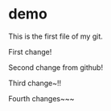 # demo

This is the first file of my git.

First change!

Second change from github!

Third change~!!

Fourth changes~~~
